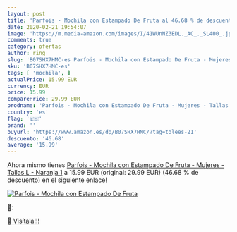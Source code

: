 ```yaml
---
layout: post
title: 'Parfois - Mochila con Estampado De Fruta al 46.68 % de descuento'
date: 2020-02-21 19:54:07
image: 'https://m.media-amazon.com/images/I/41WUnNZ3EDL._AC_._SL400_.jpg'
comments: true
category: ofertas
author: ring
slug: 'B07SHX7HMC-es Parfois - Mochila con Estampado De Fruta - Mujeres -...'
sku: 'B07SHX7HMC-es'
tags: [ 'mochila', ]
actualPrice: 15.99 EUR
currency: EUR
price: 15.99
comparePrice: 29.99 EUR
prodname: 'Parfois - Mochila con Estampado De Fruta - Mujeres - Tallas L - Naranja 1'
country: 'es'
flag: '🇪🇸'
brand: ''
buyurl: 'https://www.amazon.es/dp/B07SHX7HMC/?tag=tolees-21'
descuento: '46.68'
average: '15.99'
---
```


Ahora mismo tienes [Parfois - Mochila con Estampado De Fruta - Mujeres - Tallas L - Naranja 1](https://www.amazon.es/dp/B07SHX7HMC/?tag=tolees-21) a 15.99 EUR (original: 29.99 EUR) (46.68 %  de descuento) en el siguiente enlace!

[![Parfois - Mochila con Estampado De Fruta](https://m.media-amazon.com/images/I/41WUnNZ3EDL._AC_._SL400_.jpg)](https://www.amazon.es/dp/B07SHX7HMC/?tag=tolees-21)

🔎:


[🛒 Visítala!!!](https://www.amazon.es/dp/B07SHX7HMC/?tag=tolees-21)
